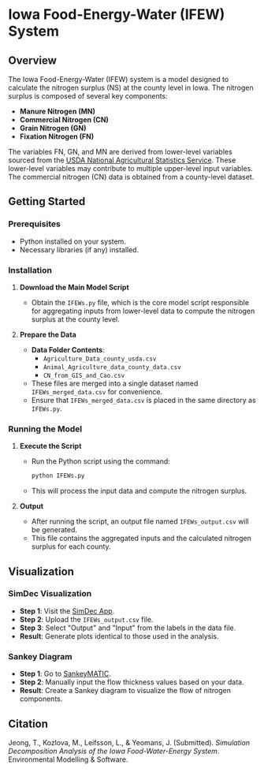 # Iowa Food-Energy-Water (IFEW) System

## Overview

The Iowa Food-Energy-Water (IFEW) system is a model designed to calculate the nitrogen surplus (NS) at the county level in Iowa. The nitrogen surplus is composed of several key components:

- **Manure Nitrogen (MN)**
- **Commercial Nitrogen (CN)**
- **Grain Nitrogen (GN)**
- **Fixation Nitrogen (FN)**

The variables FN, GN, and MN are derived from lower-level variables sourced from the [USDA National Agricultural Statistics Service](https://www.nass.usda.gov/). These lower-level variables may contribute to multiple upper-level input variables. The commercial nitrogen (CN) data is obtained from a county-level dataset.

## Getting Started

### Prerequisites

- Python installed on your system.
- Necessary libraries (if any) installed.

### Installation

1. **Download the Main Model Script**

   - Obtain the `IFEWs.py` file, which is the core model script responsible for aggregating inputs from lower-level data to compute the nitrogen surplus at the county level.

2. **Prepare the Data**

   - **Data Folder Contents**:
     - `Agriculture_Data_county_usda.csv`
     - `Animal_Agriculture_data_county_data.csv`
     - `CN_from_GIS_and_Cao.csv`
   - These files are merged into a single dataset named `IFEWs_merged_data.csv` for convenience.
   - Ensure that `IFEWs_merged_data.csv` is placed in the same directory as `IFEWs.py`.

### Running the Model

1. **Execute the Script**

   - Run the Python script using the command:
     ```bash
     python IFEWs.py
     ```
   - This will process the input data and compute the nitrogen surplus.

2. **Output**

   - After running the script, an output file named `IFEWs_output.csv` will be generated.
   - This file contains the aggregated inputs and the calculated nitrogen surplus for each county.

## Visualization

### SimDec Visualization

- **Step 1**: Visit the [SimDec App](https://simdec.io/simdec_app).
- **Step 2**: Upload the `IFEWs_output.csv` file.
- **Step 3**: Select "Output" and "Input" from the labels in the data file.
- **Result**: Generate plots identical to those used in the analysis.

### Sankey Diagram

- **Step 1**: Go to [SankeyMATIC](https://sankeymatic.com/build/).
- **Step 2**: Manually input the flow thickness values based on your data.
- **Result**: Create a Sankey diagram to visualize the flow of nitrogen components.


## Citation

Jeong, T., Kozlova, M., Leifsson, L., & Yeomans, J. (Submitted). *Simulation Decomposition Analysis of the Iowa Food-Water-Energy System*. Environmental Modelling & Software.

